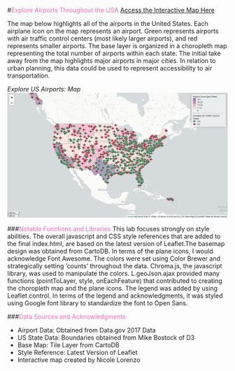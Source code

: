 #<span style="color:hotpink">Explore Airports Throughout the USA</span>
<a href="https://nicolealorenzo.github.io/us_airport_explore/Index.html">Access the Interactive Map Here</a>

The map below highlights all of the airports in the United States. Each airplane icon on the map represents an airport. Green represents airports with air traffic control centers (most likely larger airports), and red represents smaller airports. The base layer is organized in a choropleth map representing the total number of airports within each state. The initial take away from the map highlights major airports in major cities. In relation to urban planning, this data could be used to represent accessibility to air transportation.

<i> Explore US Airports: Map </i>
<img src="img/mapscreenshot.png" alt="Map Image">

###<span style="color:hotpink">Notable Functions and Libraries</span>
This lab focuses strongly on style abilities. The overall javascript and CSS style references that are added to the final index.html, are based on the latest version of Leaflet.The basemap design was obtained from CartoDB. In terms of the plane icons, I would acknowledge Font Awesome. The colors were set using Color Brewer and strategically setting ‘counts’ throughout the data. Chroma.js, the javascript library, was used to manipulate the colors. L.geoJson.ajax provided many functions (pointToLayer, style, onEachFeature) that contributed to creating the choropleth map and the plane icons. The legend was added by using Leaflet control. In terms of the legend and acknowledgments, it was styled using Google font library to standardize the font to Open Sans. 


###<span style="color:hotpink">Data Sources and Acknowledgments</span>
<ul>
<li>Airport Data: Obtained from Data.gov 2017 Data</li>
<li>US State Data: Boundaries obtained from Mike Bostock of D3</li>
<li>Base Map: Tile Layer from CartoDB</li>
<li>Style Reference: Latest Version of Leaflet</li>
<li>Interactive map created by Nicole Lorenzo</li>
</ul>
